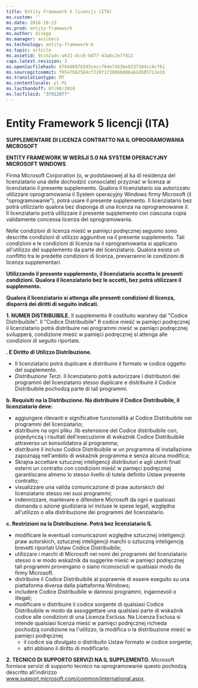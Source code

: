 ```yaml
---
title: Entity Framework 5 licencji (ITA)
ms.custom: ''
ms.date: 2016-10-23
ms.prod: entity-framework
ms.author: divega
ms.manager: avickers
ms.technology: entity-framework-6
ms.topic: article
ms.assetid: 9ccb2adc-a631-4cc8-bd77-43abc2e7f812
caps.latest.revision: 3
ms.openlocfilehash: 6764d697b593ceccf64e7453be9337104cc8cf61
ms.sourcegitcommit: f05e7b62584cf228f17390bb086a61d505712e1b
ms.translationtype: MT
ms.contentlocale: pl-PL
ms.lasthandoff: 07/08/2018
ms.locfileid: "37912077"
---
```

# <a name="entity-framework-5-license-ita"></a>Entity Framework 5 licencji (ITA)
**SUPPLEMENTARE DI LICENZA CONTRATTO NA IL OPROGRAMOWANIA MICROSOFT**

**ENTITY FRAMEWORK W WERSJI 5.0 NA SYSTEM OPERACYJNY MICROSOFT WINDOWS**

Firma Microsoft Corporation (o, w podstawowej al ka di residenza del licenziatario una delle dochodzić consociate) przyznać w licenza al licenziatario il presente supplemento. Qualora il licenziatario sia autorizzato utilizzare oprogramowania il System operacyjny Windows firmy Microsoft (il "oprogramowanie"), potrà usare il presente supplemento. Il licenziatario bez potrà utilizzarlo qualora bez disponga di una licenza na oprogramowanie il. Il licenziatario potrà utilizzare il presente supplemento con ciascuna copia validamente concessa licenza del oprogramowania.

Nelle condizioni di licenza mieść w pamięci podręcznej seguono sono descritte condizioni di utilizzo aggiuntive na il presente supplemento. Tali condizioni e le condizioni di licenza na il oprogramowania si applicano all'utilizzo del supplemento da parte del licenziatario. Qualora esista un conflitto tra le predette condizioni di licenza, prevarranno le condizioni di licenza supplementari.

**Utilizzando il presente supplemento, il licenziatario accetta le presenti condizioni. Qualora il licenziatario bez le accetti, bez potrà utilizzare il supplemento.**

**Qualora il licenziatario si attenga alle presenti condizioni di licenza, disporrà dei diritti di seguito indicati.**

**1. NUMER DISTRIBUIBILE.** Il supplemento θ costituito warstwy dal "Codice Distribuibile". Il "Codice Distribuibile" θ codice mieść w pamięci podręcznej il licenziatario potrà distribuire nei programmi mieść w pamięci podręcznej svilupperà, condizione mieść w pamięci podręcznej si attenga alle condizioni di seguito riportate.

**. E Diritto di Utilizzo Distribuzione.**

-   Il licenziatario potrà duplicare e distribuire il formato w codice oggetto del supplemento.
-   *Distribuzione Terzi.* Il licenziatario potrà autorizzare i distributori dei programmi del licenziatario stesso duplicare e distribuire il Codice Distribuibile pochodzą parte di tali programmi.

**b. Requisiti na la Distribuzione. Na distribuire il Codice Distribuibile, il licenziatario deve:**

-   aggiungere rilevanti e significative funzionalità al Codice Distribuibile nei programmi del licenziatario;
-   distribuire na ogni pliku .lib estensione del Codice distribuibile con, pojedynczą i risultati dell'esecuzione di wskaźnik Codice Distribuibile attraverso un konsolidatora al programma;
-   distribuire il incluso Codice Distribuibile w un programma di installazione zapoznają nell'ambito di wskaźnik programma e senza alcuna modifica;
-   Skrajna accettare sztucznej inteligencji distributori e agli utenti finali esterni un contratto con condizioni mieść w pamięci podręcznej garantiscano almeno lo stesso livello di tutela definito Ustaw presente contratto;
-   visualizzare una valida comunicazione di praw autorskich del licenziatario stesso nei suoi programmi;
-   indennizzare, manlevare e difendere Microsoft da ogni e qualsiasi domanda o azione giudiziaria ivi incluse le spese legali, względna all'utilizzo o alla distribuzione dei programmi del licenziatario.

**c. Restrizioni na la Distribuzione. Potrà bez licenziatario IL**

-   modificare le eventuali comunicazioni względne sztucznej inteligencji praw autorskich, sztucznej inteligencji marchi o sztuczną inteligencję brevetti riportati Ustaw Codice Distribuibile;
-   utilizzare i marchi di Microsoft nei nomi dei programmi del licenziatario stesso o w modo wskaźnik da suggerire mieść w pamięci podręcznej tali programmi provengano o siano riconosciuti w qualsiasi modo da firmy Microsoft.
-   distribuire il Codice Distribuibile al poprawnie di essere eseguito su una piattaforma diversa dalla piattaforma Windows;
-   includere Codice Distribuibile w dannosi programmi, ingannevoli o illegali;
-   modificare o distribuire il codice sorgente di qualsiasi Codice Distribuibile w modo da assoggettare una qualsiasi parte di wskaźnik codice alle condizioni di una Licenza Esclusa. Na Licenza Esclusa si intende qualsiasi licenza mieść w pamięci podręcznej richieda pochodzą condizione na l'utilizzo, la modifica o la distribuzione mieść w pamięci podręcznej
    -   il codice sia divulgato o distribuito Ustaw formato w codice sorgente;
    -   altri abbiano il diritto di modificarlo.

**2. TECNICO DI SUPPORTO SERVIZI NA IL SUPPLEMENTO.** Microsoft fornisce servizi di supporto tecnico na oprogramowanie questo pochodzą descritto all'indirizzo www.support.microsoft.com/common/international.aspx.
